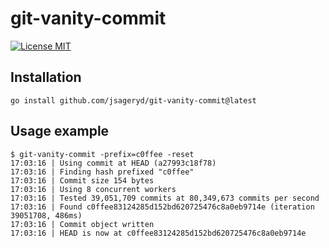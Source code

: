 # git-vanity-commit

[![License MIT](https://img.shields.io/badge/license-MIT-lightgrey.svg?style=flat)](https://github.com/jsageryd/git-vanity-commit/blob/master/LICENSE)

## Installation
```
go install github.com/jsageryd/git-vanity-commit@latest
```

## Usage example
```
$ git-vanity-commit -prefix=c0ffee -reset
17:03:16 | Using commit at HEAD (a27993c18f78)
17:03:16 | Finding hash prefixed "c0ffee"
17:03:16 | Commit size 154 bytes
17:03:16 | Using 8 concurrent workers
17:03:16 | Tested 39,051,709 commits at 80,349,673 commits per second
17:03:16 | Found c0ffee83124285d152bd620725476c8a0eb9714e (iteration 39051708, 486ms)
17:03:16 | Commit object written
17:03:16 | HEAD is now at c0ffee83124285d152bd620725476c8a0eb9714e
```
